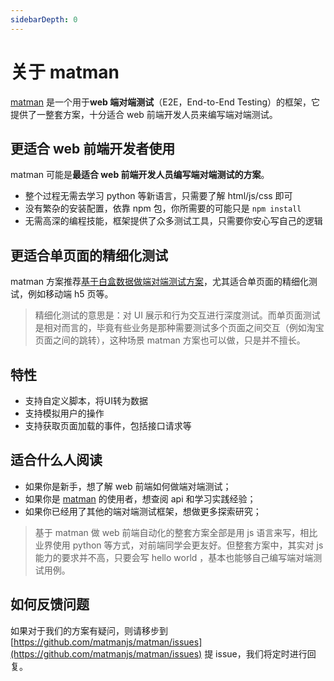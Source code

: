 ```yaml
---
sidebarDepth: 0
---
```


# 关于 matman

 [matman](https://github.com/matmanjs/matman) 是一个用于**web 端对端测试**（E2E，End-to-End Testing）的框架，它提供了一整套方案，十分适合 web 前端开发人员来编写端对端测试。

## 更适合 web 前端开发者使用

matman 可能是**最适合 web 前端开发人员编写端对端测试的方案**。

- 整个过程无需去学习 python 等新语言，只需要了解 html/js/css 即可
- 没有繁杂的安装配置，依靠 npm 包，你所需要的可能只是 `npm install`
- 无需高深的编程技能，框架提供了众多测试工具，只需要你安心写自己的逻辑

## 更适合单页面的精细化测试

matman 方案推荐[基于白盒数据做端对端测试方案](basic-concepts/test-by-mock.md)，尤其适合单页面的精细化测试，例如移动端 h5 页等。

> 精细化测试的意思是：对 UI 展示和行为交互进行深度测试。而单页面测试是相对而言的，毕竟有些业务是那种需要测试多个页面之间交互（例如淘宝页面之间的跳转），这种场景 matman 方案也可以做，只是并不擅长。


## 特性

- 支持自定义脚本，将UI转为数据
- 支持模拟用户的操作
- 支持获取页面加载的事件，包括接口请求等

## 适合什么人阅读

- 如果你是新手，想了解 web 前端如何做端对端测试；
- 如果你是 [matman](https://github.com/matmanjs/matman) 的使用者，想查阅 api 和学习实践经验；
- 如果你已经用了其他的端对端测试框架，想做更多探索研究；

> 基于 matman 做 web 前端自动化的整套方案全部是用 js 语言来写，相比业界使用 python 等方式，对前端同学会更友好。但整套方案中，其实对 js 能力的要求并不高，只要会写 hello world ，基本也能够自己编写端对端测试用例。

## 如何反馈问题

如果对于我们的方案有疑问，则请移步到 [https://github.com/matmanjs/matman/issues](https://github.com/matmanjs/matman/issues) 提 issue，我们将定时进行回复。
